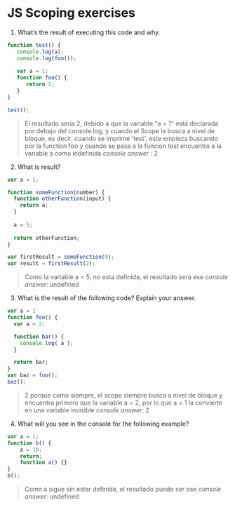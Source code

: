# JS Scoping exercises

1. What’s the result of executing this code and why.
  ```js
  function test() {
     console.log(a);
     console.log(foo());
     
     var a = 1;
     function foo() {
        return 2;
     }
  }
  
  test();
  ```

> El resultado sería 2, debido a que la variable "a = 1" está declarada por debajo del console.log, y cuando el Scope la busca a nivel de bloque, es decir, cuando se imprime 'test', este empieza buscando por la function foo y cuando se pasa a la funcion test encuentra a la variable a como indefinida
> _console answer_ : 2


2. What is result?
  ```js
  var a = 1; 
  
  function someFunction(number) {
    function otherFunction(input) {
      return a;
    }
    
    a = 5;
    
    return otherFunction;
  }
  
  var firstResult = someFunction(9);
  var result = firstResult(2);
  ```
> Como la variable a = 5, no esta definida, el resultado será ese
> _console answer_: undefined


3. What is the result of the following code? Explain your answer.
  ```js
  var a = 1
  function foo() {
    var a = 2;

    function bar() {
      console.log( a );
    }

    return bar;
  }
  var baz = foo();
  baz();
  ``` 
> 2 porque como siempre, el scope siempre busca a nivel de bloque y encuentra primero que la variable a = 2, por lo que a = 1 la convierte en una variable invisible
> _console answer_: 2


4. What will you see in the console for the following example?
  ```js
  var a = 1; 
  function b() { 
      a = 10; 
      return; 
      function a() {} 
  } 
  b(); 
  ```

> Como a sigue sin estar definida, el resultado puede ser ese
> _console answer_: undefined
